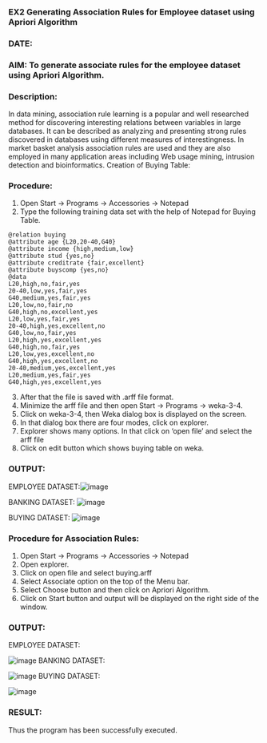 ### EX2 Generating Association Rules for Employee dataset using Apriori Algorithm
### DATE:
### AIM: To generate associate rules for the employee dataset using Apriori Algorithm.
### Description:
In data mining, association rule learning is a popular and well researched method for discovering interesting
relations between variables in large databases. It can be described as analyzing and presenting strong rules discovered
in databases using different measures of interestingness. In market basket analysis association rules are used and they
are also employed in many application areas including Web usage mining, intrusion detection and bioinformatics.
Creation of Buying Table:
### Procedure:
1) Open Start -> Programs -> Accessories -> Notepad
2) Type the following training data set with the help of Notepad for Buying Table.

```
@relation buying
@attribute age {L20,20-40,G40}
@attribute income {high,medium,low}
@attribute stud {yes,no}
@attribute creditrate {fair,excellent}
@attribute buyscomp {yes,no}
@data
L20,high,no,fair,yes
20-40,low,yes,fair,yes
G40,medium,yes,fair,yes
L20,low,no,fair,no
G40,high,no,excellent,yes
L20,low,yes,fair,yes
20-40,high,yes,excellent,no
G40,low,no,fair,yes
L20,high,yes,excellent,yes
G40,high,no,fair,yes
L20,low,yes,excellent,no
G40,high,yes,excellent,no
20-40,medium,yes,excellent,yes
L20,medium,yes,fair,yes
G40,high,yes,excellent,yes
```
3) After that the file is saved with .arff file format.
4) Minimize the arff file and then open Start -> Programs -> weka-3-4.
5) Click on weka-3-4, then Weka dialog box is displayed on the screen.
6) In that dialog box there are four modes, click on explorer.
7) Explorer shows many options. In that click on ‘open file’ and select the arff file
8) Click on edit button which shows buying table on weka.
### OUTPUT:
EMPLOYEE DATASET:![image](https://github.com/user-attachments/assets/2c19d9c5-3244-4653-b959-ea57de2acf47)


BANKING DATASET:
![image](https://github.com/user-attachments/assets/65ee1bea-22bb-4196-b869-9136180a2489)


BUYING DATASET:
![image](https://github.com/user-attachments/assets/9086fd32-346e-4e66-b22b-606b105ffb64)



### Procedure for Association Rules:
1) Open Start -> Programs -> Accessories -> Notepad
2) Open explorer.
3) Click on open file and select buying.arff
4) Select Associate option on the top of the Menu bar.
5) Select Choose button and then click on Apriori Algorithm.
6) Click on Start button and output will be displayed on the right side of the window.

### OUTPUT:
EMPLOYEE DATASET:

![image](https://github.com/user-attachments/assets/d99ebfe4-a6ad-42e8-b10f-07b4b4361b93)
BANKING DATASET:

![image](https://github.com/user-attachments/assets/ab706579-f04a-4c79-8955-450b7efe10e4)
BUYING DATASET:

![image](https://github.com/user-attachments/assets/486da7c4-2bb7-489a-b612-7b28a43d4d6c)


### RESULT: 
Thus the program has been successfully executed.
